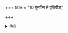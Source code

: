+++
title = "10 युनज्मि ते पृथिवीञ्"

+++

<details><summary>थिते</summary>

युनज्मि ते पृथिवीं ज्योतिषा सहेति दक्षिणस्य हविर्धानस्याधस्तात्पश्चादक्षं द्रोणकलशं सदशापवित्रम् १०
</details>
